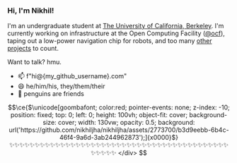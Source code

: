 ### Hi, I'm Nikhil!

I'm an undergraduate student at [The University of California, Berkeley](https://berkeley.edu). I'm currently working on infrastructure at the Open Computing Facility ([@ocf](https://github.com/ocf)), taping out a low-power navigation chip for robots, and too many [other projects](https://nikhiljha.com/projects/) to count.

Want to talk? hmu.

- 📫 f"hi@{my_github_username}.com"
- 😄 he/him/his, they/them/their
- 🐧 penguins are friends

<div align="center">

```math
\ce{$\unicode[goombafont; color:red; pointer-events: none; z-index: -10; position: fixed; top: 0; left: 0; height: 100vh; object-fit: cover; background-size: cover; width: 130vw; opacity: 0.5; background: url('https://github.com/nikhiljha/nikhiljha/assets/2773700/b3d9eebb-6b4c-46f4-9a6d-3ab244962873');]{x0000}$}

✨✨✨✨✨✨✨✨✨✨✨✨✨✨✨✨✨✨✨✨✨✨✨✨✨✨✨✨✨✨✨✨✨✨✨✨✨✨✨✨✨✨✨✨✨✨✨✨
</div>
